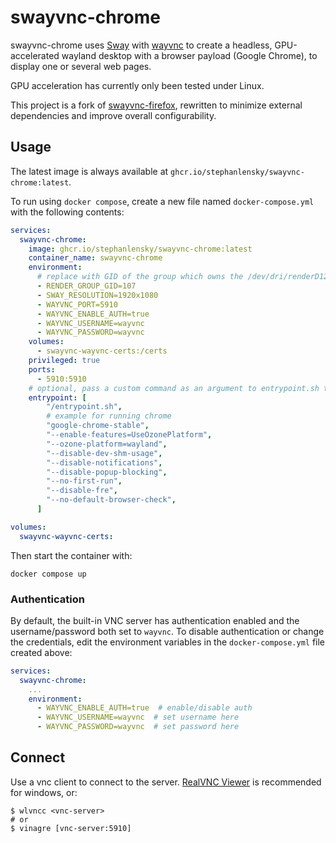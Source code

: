 # swayvnc-chrome

swayvnc-chrome uses [Sway](https://swaywm.org) with [wayvnc](https://github.com/any1/wayvnc) to create a headless, GPU-accelerated wayland desktop with a browser payload (Google Chrome), to display one or several web pages.

GPU acceleration has currently only been tested under Linux.

This project is a fork of [swayvnc-firefox](https://github.com/bbusse/swayvnc-firefox), rewritten to minimize external dependencies and improve overall configurability.

## Usage

The latest image is always available at `ghcr.io/stephanlensky/swayvnc-chrome:latest`.

To run using `docker compose`, create a new file named `docker-compose.yml` with the following contents:

```yaml
services:
  swayvnc-chrome:
    image: ghcr.io/stephanlensky/swayvnc-chrome:latest
    container_name: swayvnc-chrome
    environment:
      # replace with GID of the group which owns the /dev/dri/renderD128 device
      - RENDER_GROUP_GID=107
      - SWAY_RESOLUTION=1920x1080
      - WAYVNC_PORT=5910
      - WAYVNC_ENABLE_AUTH=true
      - WAYVNC_USERNAME=wayvnc
      - WAYVNC_PASSWORD=wayvnc
    volumes:
      - swayvnc-wayvnc-certs:/certs
    privileged: true
    ports:
      - 5910:5910
    # optional, pass a custom command as an argument to entrypoint.sh to run it under the wayland session
    entrypoint: [
        "/entrypoint.sh",
        # example for running chrome
        "google-chrome-stable",
        "--enable-features=UseOzonePlatform",
        "--ozone-platform=wayland",
        "--disable-dev-shm-usage",
        "--disable-notifications",
        "--disable-popup-blocking",
        "--no-first-run",
        "--disable-fre",
        "--no-default-browser-check",
      ]

volumes:
  swayvnc-wayvnc-certs:
```

Then start the container with:

```
docker compose up
```

### Authentication

By default, the built-in VNC server has authentication enabled and the username/password both set to `wayvnc`. To disable authentication or change the credentials, edit the environment variables in the `docker-compose.yml` file created above:

```yaml
services:
  swayvnc-chrome:
    ...
    environment:
      - WAYVNC_ENABLE_AUTH=true  # enable/disable auth
      - WAYVNC_USERNAME=wayvnc  # set username here
      - WAYVNC_PASSWORD=wayvnc  # set password here
```

## Connect

Use a vnc client to connect to the server. [RealVNC Viewer](https://www.realvnc.com/en/connect/download/viewer/) is recommended for windows, or:

```
$ wlvncc <vnc-server>
# or
$ vinagre [vnc-server:5910]
```
